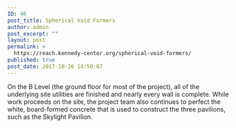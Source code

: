 ```yaml
---
ID: 46
post_title: Spherical Void Formers
author: admin
post_excerpt: ""
layout: post
permalink: >
  https://reach.kennedy-center.org/spherical-void-formers/
published: true
post_date: 2017-10-26 14:50:07
---
```

<!-- wp:paragraph -->
<p>On the B Level (the ground floor for most of the project), all of the underlying site utilities are finished and nearly every wall is complete. While work proceeds on the site, the project team also continues to perfect the white, board-formed concrete that is used to construct the three pavilions, such as the Skylight Pavilion.</p>
<!-- /wp:paragraph -->